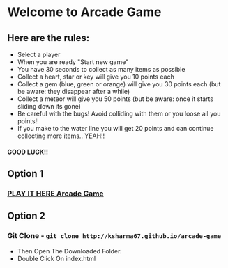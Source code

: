 <h1>Welcome to Arcade Game</h1>

<h2>Here are the rules:</h2>
<ul>
<li>Select a player
<li>When you are ready "Start new game"
<li>You have 30 seconds to collect as many items as possible
<li>Collect a heart, star or key will give you 10 points each
<li>Collect a gem (blue, green or orange) will give you 30 points each (but be aware: they disappear after a while)
<li>Collect a meteor will give you 50 points (but be aware: once it starts sliding down its gone)
<li>Be careful with the bugs! Avoid colliding with them or you loose all you points!!<br>
<li>If you make to the water line you will get 20 points and can continue collecting more items.. YEAH!!</ul>
<h4>GOOD LUCK!!</h4>

<h2>Option 1</h2>

<h3><a href="http://ksharma67.github.io/arcade-game">PLAY IT HERE Arcade Game</a></h3>

<h2>Option 2</h2>

<h3>Git Clone - <code>git clone http://ksharma67.github.io/arcade-game</code></h3>
<ul>
  <li>Then Open The Downloaded Folder.
  <li>Double Click On index.html
</ul>

